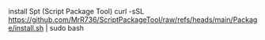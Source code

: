 install Spt (Script Package Tool)
curl -sSL https://github.com/MrR736/ScriptPackageTool/raw/refs/heads/main/Package/install.sh | sudo bash
